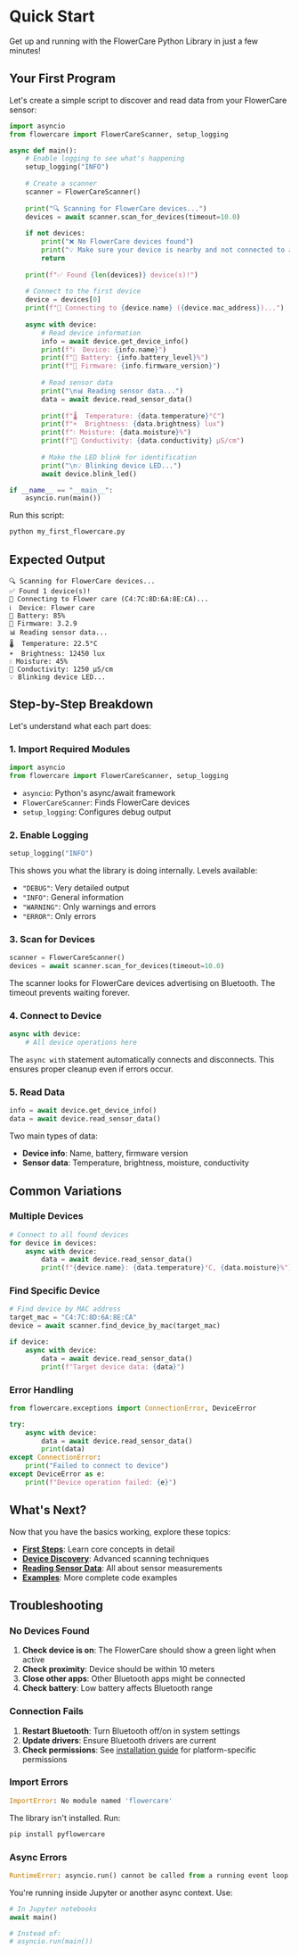 # Quick Start

Get up and running with the FlowerCare Python Library in just a few minutes!

## Your First Program

Let's create a simple script to discover and read data from your FlowerCare sensor:

```python title="my_first_flowercare.py"
import asyncio
from flowercare import FlowerCareScanner, setup_logging

async def main():
    # Enable logging to see what's happening
    setup_logging("INFO")
    
    # Create a scanner
    scanner = FlowerCareScanner()
    
    print("🔍 Scanning for FlowerCare devices...")
    devices = await scanner.scan_for_devices(timeout=10.0)
    
    if not devices:
        print("❌ No FlowerCare devices found")
        print("💡 Make sure your device is nearby and not connected to another app")
        return
    
    print(f"✅ Found {len(devices)} device(s)!")
    
    # Connect to the first device
    device = devices[0]
    print(f"📱 Connecting to {device.name} ({device.mac_address})...")
    
    async with device:
        # Read device information
        info = await device.get_device_info()
        print(f"ℹ️  Device: {info.name}")
        print(f"🔋 Battery: {info.battery_level}%")
        print(f"💾 Firmware: {info.firmware_version}")
        
        # Read sensor data
        print("\n📊 Reading sensor data...")
        data = await device.read_sensor_data()
        
        print(f"🌡️  Temperature: {data.temperature}°C")
        print(f"☀️  Brightness: {data.brightness} lux")
        print(f"💧 Moisture: {data.moisture}%")
        print(f"🌿 Conductivity: {data.conductivity} µS/cm")
        
        # Make the LED blink for identification
        print("\n💡 Blinking device LED...")
        await device.blink_led()

if __name__ == "__main__":
    asyncio.run(main())
```

Run this script:
```bash
python my_first_flowercare.py
```

## Expected Output

```
🔍 Scanning for FlowerCare devices...
✅ Found 1 device(s)!
📱 Connecting to Flower care (C4:7C:8D:6A:8E:CA)...
ℹ️  Device: Flower care
🔋 Battery: 85%
💾 Firmware: 3.2.9
📊 Reading sensor data...
🌡️  Temperature: 22.5°C
☀️  Brightness: 12450 lux
💧 Moisture: 45%
🌿 Conductivity: 1250 µS/cm
💡 Blinking device LED...
```

## Step-by-Step Breakdown

Let's understand what each part does:

### 1. Import Required Modules

```python
import asyncio
from flowercare import FlowerCareScanner, setup_logging
```

- `asyncio`: Python's async/await framework
- `FlowerCareScanner`: Finds FlowerCare devices
- `setup_logging`: Configures debug output

### 2. Enable Logging

```python
setup_logging("INFO")
```

This shows you what the library is doing internally. Levels available:
- `"DEBUG"`: Very detailed output
- `"INFO"`: General information
- `"WARNING"`: Only warnings and errors
- `"ERROR"`: Only errors

### 3. Scan for Devices

```python
scanner = FlowerCareScanner()
devices = await scanner.scan_for_devices(timeout=10.0)
```

The scanner looks for FlowerCare devices advertising on Bluetooth. The timeout prevents waiting forever.

### 4. Connect to Device

```python
async with device:
    # All device operations here
```

The `async with` statement automatically connects and disconnects. This ensures proper cleanup even if errors occur.

### 5. Read Data

```python
info = await device.get_device_info()
data = await device.read_sensor_data()
```

Two main types of data:
- **Device info**: Name, battery, firmware version
- **Sensor data**: Temperature, brightness, moisture, conductivity

## Common Variations

### Multiple Devices

```python
# Connect to all found devices
for device in devices:
    async with device:
        data = await device.read_sensor_data()
        print(f"{device.name}: {data.temperature}°C, {data.moisture}%")
```

### Find Specific Device

```python
# Find device by MAC address
target_mac = "C4:7C:8D:6A:8E:CA"
device = await scanner.find_device_by_mac(target_mac)

if device:
    async with device:
        data = await device.read_sensor_data()
        print(f"Target device data: {data}")
```

### Error Handling

```python
from flowercare.exceptions import ConnectionError, DeviceError

try:
    async with device:
        data = await device.read_sensor_data()
        print(data)
except ConnectionError:
    print("Failed to connect to device")
except DeviceError as e:
    print(f"Device operation failed: {e}")
```

## What's Next?

Now that you have the basics working, explore these topics:

- **[First Steps](first-steps.md)**: Learn core concepts in detail
- **[Device Discovery](../user-guide/device-discovery.md)**: Advanced scanning techniques
- **[Reading Sensor Data](../user-guide/reading-data.md)**: All about sensor measurements
- **[Examples](../examples/basic-usage.md)**: More complete code examples

## Troubleshooting

### No Devices Found

1. **Check device is on**: The FlowerCare should show a green light when active
2. **Check proximity**: Device should be within 10 meters
3. **Close other apps**: Other Bluetooth apps might be connected
4. **Check battery**: Low battery affects Bluetooth range

### Connection Fails

1. **Restart Bluetooth**: Turn Bluetooth off/on in system settings
2. **Update drivers**: Ensure Bluetooth drivers are current
3. **Check permissions**: See [installation guide](installation.md) for platform-specific permissions

### Import Errors

```python
ImportError: No module named 'flowercare'
```

The library isn't installed. Run:
```bash
pip install pyflowercare
```

### Async Errors

```python
RuntimeError: asyncio.run() cannot be called from a running event loop
```

You're running inside Jupyter or another async context. Use:
```python
# In Jupyter notebooks
await main()

# Instead of:
# asyncio.run(main())
```